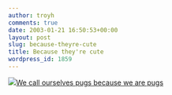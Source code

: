 ```yaml
---
author: troyh
comments: true
date: 2003-01-21 16:50:53+00:00
layout: post
slug: because-theyre-cute
title: Because they're cute
wordpress_id: 1859
---
```


[![](http://seattletimes.nwsource.com/ABPub/403054371.jpeg)We call ourselves pugs because we are pugs](http://seattletimes.nwsource.com/html/localnews/)

